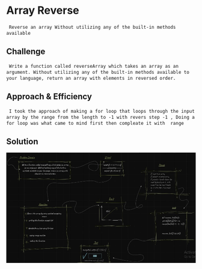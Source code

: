# Array Reverse

     Reverse an array Without utilizing any of the built-in methods available

## Challenge

     Write a function called reverseArray which takes an array as an argument. Without utilizing any of the built-in methods available to your language, return an array with elements in reversed order.

## Approach & Efficiency
     I took the approach of making a for loop that loops through the input array by the range from the length to -1 with revers step -1 , Doing a for loop was what came to mind first then compleate it with  range 

## Solution
![Solution](./assest/Solution.jpg)